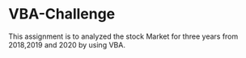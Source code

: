 # VBA-Challenge
This assignment is to analyzed the stock Market for three years from 2018,2019 and 2020 by using VBA. 


